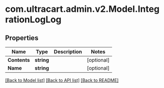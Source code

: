 
# com.ultracart.admin.v2.Model.IntegrationLogLog

## Properties

Name | Type | Description | Notes
------------ | ------------- | ------------- | -------------
**Contents** | **string** |  | [optional] 
**Name** | **string** |  | [optional] 

[[Back to Model list]](../README.md#documentation-for-models)
[[Back to API list]](../README.md#documentation-for-api-endpoints)
[[Back to README]](../README.md)

